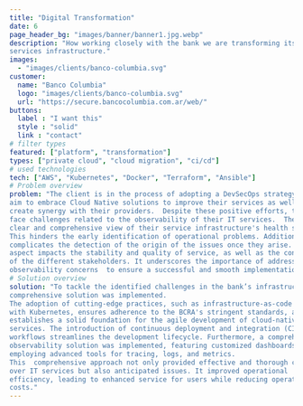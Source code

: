 ```yaml
---
title: "Digital Transformation"
date: 6
page_header_bg: "images/banner/banner1.jpg.webp"
description: "How working closely with the bank we are transforming its digital
services infrastructure."
images: 
  - "images/clients/banco-columbia.svg"
customer:
  name: "Banco Columbia"
  logo: "images/clients/banco-columbia.svg"
  url: "https://secure.bancocolumbia.com.ar/web/"
buttons:
  label : "I want this"
  style : "solid"
  link : "contact"
# filter types
featured: ["platform", "transformation"]
types: ["private cloud", "cloud migration", "ci/cd"]
# used technologies
tech: ["AWS", "Kubernetes", "Docker", "Terraform", "Ansible"]
# Problem overview
problem: "The client is in the process of adopting a DevSecOps strategy. They
aim to embrace Cloud Native solutions to improve their services as well as
create synergy with their providers.  Despite these positive efforts, they also
face challenges related to the observability of their IT services.  They lack a
clear and comprehensive view of their service infrastructure's health status.
This hinders the early identification of operational problems. Additionally, it
complicates the detection of the origin of the issues once they arise.  This
aspect impacts the stability and quality of service, as well as the confidence
of the different stakeholders. It underscores the importance of addressing
observability concerns  to ensure a successful and smooth implementation."
# Solution overview
solution: "To tackle the identified challenges in the bank’s infrastructure, a
comprehensive solution was implemented. 
The adoption of cutting-edge practices, such as infrastructure-as-code on AWS
with Kubernetes, ensures adherence to the BCRA's stringent standards, and
establishes a solid foundation for the agile development of cloud-native
services. The introduction of continuous deployment and integration (CI/CD)
workflows streamlines the development lifecycle. Furthermore, a comprehensive
observability solution was implemented, featuring customized dashboards and
employing advanced tools for tracing, logs, and metrics. 
This  comprehensive approach not only provided effective and thorough control
over IT services but also anticipated issues. It improved operational
efficiency, leading to enhanced service for users while reducing operational
costs."
---
```

